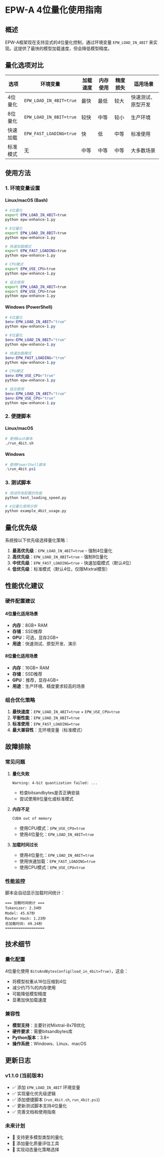 # EPW-A 4位量化使用指南

## 概述

EPW-A框架现在支持显式的4位量化控制，通过环境变量 `EPW_LOAD_IN_4BIT` 来实现。这提供了最快的模型加载速度，但会降低模型精度。

## 量化选项对比

| 选项 | 环境变量 | 加载速度 | 内存使用 | 精度损失 | 适用场景 |
|------|----------|----------|----------|----------|----------|
| 4位量化 | `EPW_LOAD_IN_4BIT=true` | 最快 | 最低 | 较大 | 快速测试、原型开发 |
| 8位量化 | `EPW_LOAD_IN_8BIT=true` | 较快 | 中等 | 较小 | 生产环境 |
| 快速加载 | `EPW_FAST_LOADING=true` | 快 | 低 | 中等 | 标准使用 |
| 标准模式 | 无 | 中等 | 中等 | 中等 | 大多数场景 |

## 使用方法

### 1. 环境变量设置

#### Linux/macOS (Bash)
```bash
# 4位量化
export EPW_LOAD_IN_4BIT=true
python epw-enhance-1.py

# 8位量化
export EPW_LOAD_IN_8BIT=true
python epw-enhance-1.py

# 快速加载模式
export EPW_FAST_LOADING=true
python epw-enhance-1.py

# CPU模式
export EPW_USE_CPU=true
python epw-enhance-1.py

# 组合使用
export EPW_LOAD_IN_4BIT=true
export EPW_USE_CPU=true
python epw-enhance-1.py
```

#### Windows (PowerShell)
```powershell
# 4位量化
$env:EPW_LOAD_IN_4BIT="true"
python epw-enhance-1.py

# 8位量化
$env:EPW_LOAD_IN_8BIT="true"
python epw-enhance-1.py

# 快速加载模式
$env:EPW_FAST_LOADING="true"
python epw-enhance-1.py

# CPU模式
$env:EPW_USE_CPU="true"
python epw-enhance-1.py

# 组合使用
$env:EPW_LOAD_IN_4BIT="true"
$env:EPW_USE_CPU="true"
python epw-enhance-1.py
```

### 2. 便捷脚本

#### Linux/macOS
```bash
# 使用bash脚本
./run_4bit.sh
```

#### Windows
```powershell
# 使用PowerShell脚本
.\run_4bit.ps1
```

### 3. 测试脚本

```bash
# 测试所有配置的性能
python test_loading_speed.py

# 4位量化使用示例
python example_4bit_usage.py
```

## 量化优先级

系统按以下优先级选择量化策略：

1. **最高优先级**：`EPW_LOAD_IN_4BIT=true` - 强制4位量化
2. **高优先级**：`EPW_LOAD_IN_8BIT=true` - 强制8位量化
3. **中优先级**：`EPW_FAST_LOADING=true` - 快速加载模式（默认4位）
4. **低优先级**：标准模式（默认4位，仅限Mixtral模型）

## 性能优化建议

### 硬件配置建议

#### 4位量化适用场景
- **内存**：8GB+ RAM
- **存储**：SSD推荐
- **GPU**：可选，显存2GB+
- **用途**：快速测试、原型开发、演示

#### 8位量化适用场景
- **内存**：16GB+ RAM
- **存储**：SSD推荐
- **GPU**：推荐，显存4GB+
- **用途**：生产环境、精度要求较高的场景

### 组合优化策略

1. **最快速度**：`EPW_LOAD_IN_4BIT=true` + `EPW_USE_CPU=true`
2. **平衡性能**：`EPW_LOAD_IN_8BIT=true`
3. **标准使用**：`EPW_FAST_LOADING=true`
4. **最大兼容性**：无环境变量（标准模式）

## 故障排除

### 常见问题

1. **量化失败**
   ```
   Warning: 4-bit quantization failed: ...
   ```
   - 检查bitsandbytes是否正确安装
   - 尝试使用8位量化或标准模式

2. **内存不足**
   ```
   CUDA out of memory
   ```
   - 使用CPU模式：`EPW_USE_CPU=true`
   - 使用4位量化：`EPW_LOAD_IN_4BIT=true`

3. **加载时间过长**
   - 使用4位量化：`EPW_LOAD_IN_4BIT=true`
   - 使用快速加载：`EPW_FAST_LOADING=true`
   - 使用CPU模式：`EPW_USE_CPU=true`

### 性能监控

脚本会自动显示加载时间统计：
```
=== 加载时间统计 ===
Tokenizer: 2.34秒
Model: 45.67秒
Router Hash: 1.23秒
总加载时间: 49.24秒
==================
```

## 技术细节

### 量化配置

4位量化使用 `BitsAndBytesConfig(load_in_4bit=True)`，这会：
- 将模型权重从16位压缩到4位
- 减少约75%的内存使用
- 可能降低模型精度
- 显著加快加载速度

### 兼容性

- **模型支持**：主要针对Mixtral-8x7B优化
- **硬件要求**：需要bitsandbytes库
- **Python版本**：3.8+
- **操作系统**：Windows、Linux、macOS

## 更新日志

### v1.1.0 (当前版本)
- ✅ 添加 `EPW_LOAD_IN_4BIT` 环境变量
- ✅ 实现量化优先级逻辑
- ✅ 添加便捷脚本 (`run_4bit.sh`, `run_4bit.ps1`)
- ✅ 更新测试脚本支持4位量化
- ✅ 完善文档和使用指南

### 未来计划
- 🔄 支持更多模型类型的量化
- 🔄 添加量化质量评估工具
- 🔄 实现动态量化策略选择 